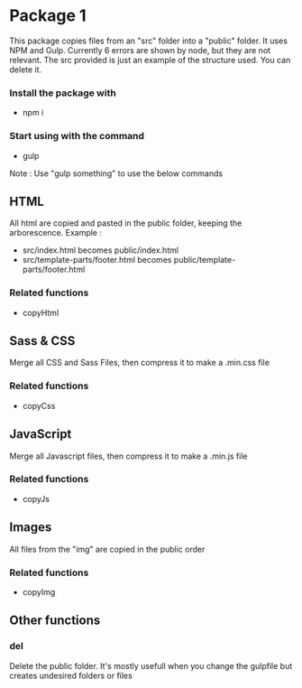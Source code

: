 # Package 1
This package copies files from an "src" folder into a "public" folder.
It uses NPM and Gulp.
Currently 6 errors are shown by node, but they are not relevant.
The src provided is just an example of the structure used. You can delete it.

### Install the package with
- npm i

### Start using with the command
- gulp

Note : Use "gulp something" to use the below commands

## HTML
All html are copied and pasted in the public folder, keeping the arborescence.
Example :
- src/index.html becomes public/index.html
- src/template-parts/footer.html becomes public/template-parts/footer.html
### Related functions
- copyHtml

## Sass & CSS
Merge all CSS and Sass Files, then compress it to make a .min.css file
### Related functions
- copyCss

## JavaScript
Merge all Javascript files, then compress it to make a .min.js file
### Related functions
- copyJs

## Images
All files from the "img" are copied in the public order
### Related functions
- copyImg

## Other functions
### del
Delete the public folder. It's mostly usefull when you change the gulpfile but creates undesired folders or files
